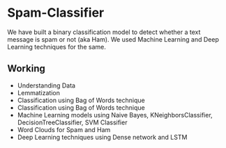 # Spam-Classifier

We have built a binary classification model to detect whether a text message is spam or not (aka Ham). We used Machine Learning and Deep Learning techniques for the same.

## Working

* Understanding Data
* Lemmatization
* Classification using Bag of Words technique
* Classification using Bag of Words technique
* Machine Learning models using Naive Bayes, KNeighborsClassifier, DecisionTreeClassifier, SVM Classifier
* Word Clouds for Spam and Ham
* Deep Learning techniques using Dense network and LSTM
